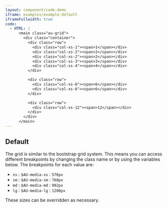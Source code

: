 ```yaml
---
layout: component/code-demo
iframe: examples/example-default
iframeFullwidth: true
code:
  - HTML: |
      <main class="au-grid">
        <div class="container">
          <div class="row">
            <div class="col-xs-1"><span>1</span></div>
            <div class="col-xs-2"><span>2</span></div>
            <div class="col-xs-2"><span>2</span></div>
            <div class="col-xs-3"><span>3</span></div>
            <div class="col-xs-4"><span>4</span></div>
          </div>

          <div class="row">
            <div class="col-xs-6"><span>6</span></div>
            <div class="col-xs-6"><span>6</span></div>
          </div>

          <div class="row">
            <div class="col-xs-12"><span>12</span></div>
          </div>
        </div>
      </main>
---
```

## Default

The grid is similar to the bootstrap grid system. This means you can access different breakpoints by changing the class name or by using the variables below. The breakpoints for each value are:

- `xs`  : `$AU-media-xs` : `576px`
- `sm`  : `$AU-media-sm` : `768px`
- `md`  : `$AU-media-md` : `992px`
- `lg`  : `$AU-media-lg` : `1200px`

These sizes can be overridden as necessary.
